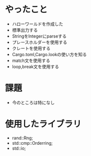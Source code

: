 # やったこと

* ハローワールドを作成した
* 標準出力する
* StringをIntegerにparseする
* プレースホルダーを使用する
* クレートを使用する
* Cargo.toml,Cargo.lookの使い方を知る
* match文を使用する
* loop,break文を使用する

# 課題

* 今のところは特になし

# 使用したライブラリ

* rand::Rng;
* std::cmp::Orderring;
* std::io;

